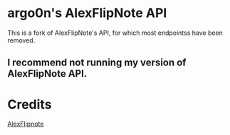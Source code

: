 # argo0n's AlexFlipNote API
This is a fork of AlexFlipNote's API, for which most endpointss have been removed.

## I recommend not running my version of AlexFlipNote API.

# Credits
[AlexFlipnote](https://github.com/AlexFlipnote)